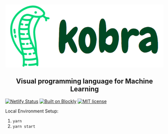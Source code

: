 <p align="center">
  <img height="200" src=".github/readme_logo.png" alt="Kobra logo">
  <h2 align="center">Visual programming language for Machine Learning</h2>
</p>

[![Netlify Status](https://api.netlify.com/api/v1/badges/e4c1240b-6c4c-46ba-85b5-c5f61d4354e7/deploy-status)](https://app.netlify.com/sites/kobra/deploys)
 [![Built on Blockly](https://tinyurl.com/built-on-blockly)](https://github.com/google/blockly)
[![MIT license](https://img.shields.io/badge/License-MIT-blue.svg)](https://lbesson.mit-license.org/)

Local Environment Setup:

1. `yarn`
2. `yarn start`

